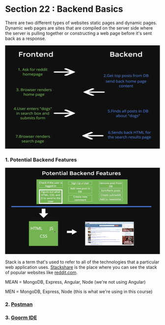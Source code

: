 # Section 22 : Backend Basics

There are two different types of websites static pages and dynamic pages. Dynamic web pages are sites that are compiled on the server side where the server is pulling together or constructing a web page before it's sent back as a response.

![](./Photos/2.png)



### 1. Potential Backend Features

![](./Photos/1.png)



Stack is a term that's used to refer to all of the technologies that a particular web application uses. [Stackshare](https://stackshare.io/) is the place where you can see the stack of popular websites like [reddit.com](https://stackshare.io/reddit/reddit).

MEAN = MongoDB, Express, Angular, Node (we're not using Angular)

MEN = MongoDB, Express, Node (this is what we're using in this course)



### 2. [Postman](https://www.getpostman.com/)

### 3. [Goorm IDE](https://www.youtube.com/watch?v=iJtOoeM_fS8)
